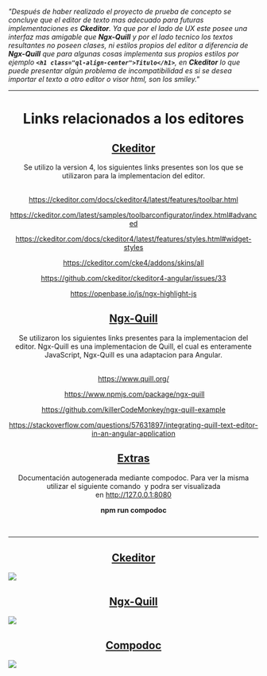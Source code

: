_"Después de haber realizado el proyecto de prueba de concepto se concluye que el editor de texto mas adecuado para futuras implementaciones es **Ckeditor**. Ya que por el lado de UX este posee una interfaz mas amigable que **Ngx-Quill** y por el lado tecnico los textos resultantes no poseen clases, ni estilos propios del editor a diferencia de **Ngx-Quill** que para algunas cosas implementa sus propios estilos por ejemplo **`<h1 class="ql-align-center">Titulo</h1>`**, en **Ckeditor** lo que puede presentar algún problema de incompatibilidad  es si se desea importar el texto a otro editor o visor html, son los smiley."_
<hr />
<div>
    <h1 style="text-align:center">Links relacionados a los editores</h1>
    <h2 style="text-align:center"><u>Ckeditor </u></h2>
    <p style="text-align:center">Se utilizo la version 4, los siguientes links presentes son los que se utilizaron para
      la implementacion del editor.</p>
    <p style="text-align:center"><br />
      <a href="https://ckeditor.com/docs/ckeditor4/latest/features/toolbar.html">https://ckeditor.com/docs/ckeditor4/latest/features/toolbar.html</a>
    </p>
    <p style="text-align:center"><a href="https://ckeditor.com/latest/samples/toolbarconfigurator/index.html#advanced">https://ckeditor.com/latest/samples/toolbarconfigurator/index.html#advanced</a>
    </p>
    <p style="text-align:center"><a
        href="https://ckeditor.com/docs/ckeditor4/latest/features/styles.html#widget-styles">https://ckeditor.com/docs/ckeditor4/latest/features/styles.html#widget-styles</a>
    </p>
    <p style="text-align:center"><a
        href="https://ckeditor.com/cke4/addons/skins/all">https://ckeditor.com/cke4/addons/skins/all</a></p>
    <p style="text-align:center"><a
        href="https://github.com/ckeditor/ckeditor4-angular/issues/33">https://github.com/ckeditor/ckeditor4-angular/issues/33</a>
    </p>
    <p style="text-align:center"><a
        href="https://openbase.io/js/ngx-highlight-js">https://openbase.io/js/ngx-highlight-js</a></p>
    <h2 style="text-align:center"><u>Ngx-Quill</u></h2>
    <p style="text-align:center">Se utilizaron los siguientes links presentes para la implementacion del editor.
      Ngx-Quill es una implementacion de Quill, el cual es enteramente JavaScript, Ngx-Quill es una adaptacion para
      Angular.<br />
      &nbsp;</p>
    <p style="text-align:center"><a href="https://www.quill.org/">https://www.quill.org/</a></p>
    <p style="text-align:center">&nbsp;<a
        href="https://www.npmjs.com/package/ngx-quill">https://www.npmjs.com/package/ngx-quill</a></p>
    <p style="text-align:center"><a
        href="https://github.com/killerCodeMonkey/ngx-quill-example">https://github.com/killerCodeMonkey/ngx-quill-example</a>
    </p>
    <p style="text-align:center"><a
        href="https://stackoverflow.com/questions/57631897/integrating-quill-text-editor-in-an-angular-application">https://stackoverflow.com/questions/57631897/integrating-quill-text-editor-in-an-angular-application</a>
    </p>
    <p style="text-align:center"></p>    <h2 style="text-align:center"><u>Extras</u></h2>
    <p style="text-align:center">Documentaci&oacute;n autogenerada mediante compodoc. Para ver la misma utilizar el
      siguiente comando&nbsp;&nbsp;y podra ser visualizada en&nbsp;<a
        href="http://127.0.0.1:8080">http://127.0.0.1:8080</a></p>
    <p style="text-align:center"><strong>npm run compodoc</strong></p>
    <p style="text-align:center">&nbsp;</p>
  </div>
    <hr />


<h2 style="text-align:center"><u>Ckeditor</u></h2>

![][image_ref_a30ff4ads]

[image_ref_a30ff4ads]:https://github.com/patricioarena/Editores/blob/develop/Documentation/ckeditor.png

<h2 style="text-align:center"><u>Ngx-Quill</u></h2>

![][image_ref_a32ff4ads]

[image_ref_a32ff4ads]:https://github.com/patricioarena/Editores/blob/develop/Documentation/ngx-quill.png


<h2 style="text-align:center"><u>Compodoc</u></h2>

![][image_ref_a33ff4ads]

[image_ref_a33ff4ads]:https://github.com/patricioarena/Editores/blob/develop/Documentation/compodoc.png

